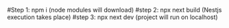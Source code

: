 #Step 1: npm i (node modules will download)
#step 2: npx next build (Nestjs execution takes place)
#step 3: npx next dev (project will run on localhost)
